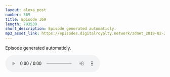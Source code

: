 ```yaml
---
layout: alexa_post
number: 369
title: Episode 369
length: 793539
short_description: Episode generated automaticly.
mp3_asset_link: https://episodes.digitalroyalty.network/zdnet_2019-02-20_01-00-04.mp3
---
```


Episode generated automaticly.

<audio controls>
    <source src="{{ page.mp3_asset_link }}" type="audio/mpeg">
</audio>
